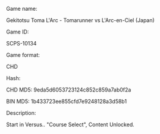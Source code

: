 Game name:

Gekitotsu Toma L'Arc - Tomarunner vs L'Arc-en-Ciel (Japan)

Game ID:

SCPS-10134

Game format:

CHD

Hash:

CHD MD5: 9eda5d6053723124c852c859a7ab0f2a

BIN MD5: 1b433723ee855cfd7e9248128a3d58b1

Description:

Start in Versus.. "Course Select", Content Unlocked.
